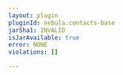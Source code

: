 ```yaml
---
layout: plugin
pluginId: nebula.contacts-base
jarSha1: INVALID
isJarAvailable: true
error: NONE
violations: []

---
```

